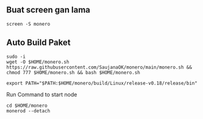 ## Buat screen gan lama
```
screen -S monero
```

## Auto Build Paket
```
sudo -i
wget -O $HOME/monero.sh https://raw.githubusercontent.com/SaujanaOK/monero/main/monero.sh && chmod 777 $HOME/monero.sh && bash $HOME/monero.sh
```

```
export PATH="$PATH:$HOME/monero/build/Linux/release-v0.18/release/bin"
```
Run Command to start node
```
cd $HOME/monero
monerod --detach
```

